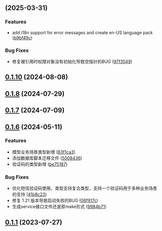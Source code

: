 ## [](https://github.com/kysion/sms-library/compare/v0.2.7...v) (2025-03-31)

### Features

* add i18n support for error messages and create en-US language pack ([b9bf49c](https://github.com/kysion/sms-library/commit/b9bf49c324805c09ac816adfaf2d2a5e4dbe0841))

### Bug Fixes

* 修复被引用时权限对象没有初始化导致空指针的BUG ([97f3549](https://github.com/kysion/sms-library/commit/97f35491bb85dac1770e4e59818c16e9e818a628))
## [0.1.10](https://github.com/kysion/sms-library/compare/v0.1.9...v0.1.10) (2024-08-08)
## [0.1.8](https://github.com/kysion/sms-library/compare/v0.1.7...v0.1.8) (2024-07-29)
## [0.1.7](https://github.com/kysion/sms-library/compare/v0.1.6...v0.1.7) (2024-07-09)
## [0.1.6](https://github.com/kysion/sms-library/compare/v0.1.5...v0.1.6) (2024-05-11)

### Features

* 模型业务场景类型新增 ([83f1ca3](https://github.com/kysion/sms-library/commit/83f1ca33feb780804600c78a5b8fbc7fcce67a62))
* 添加数据库脚本迁移文件 ([5008436](https://github.com/kysion/sms-library/commit/5008436a2c363eb15e9fc620798f6eacc6d9c77b))
* 验证码的类型新增 ([be75187](https://github.com/kysion/sms-library/commit/be7518740e6f64a1c151a461a18f5739006ced21))

### Bug Fixes

* 优化短信验证码使用，类型支持复合类型，支持一个验证码用于多种业务场景的支持 ([41b8c23](https://github.com/kysion/sms-library/commit/41b8c2305150856e553a30d52237887585cbeee1))
* 修复 1.21 版本导致启动失败的BUG ([08f917c](https://github.com/kysion/sms-library/commit/08f917c69f05150cb60f49fd6cb429ca24dd4e91))
* 生成service接口文件还是原make形式 ([9984b71](https://github.com/kysion/sms-library/commit/9984b71eb7a20ab989b859fc08b885c02b9df859))
## [0.1.1](https://github.com/kysion/sms-library/compare/v0.1.0...v0.1.1) (2023-07-27)
